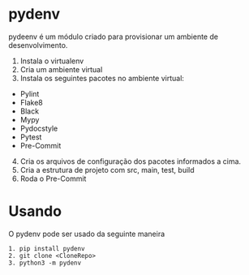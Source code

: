 # pydenv
pydeenv é um módulo criado para provisionar um ambiente de desenvolvimento.
1. Instala o virtualenv
2. Cria um ambiente virtual
3. Instala os seguintes pacotes no ambiente virtual:
* Pylint
* Flake8
* Black
* Mypy
* Pydocstyle
* Pytest
* Pre-Commit
4. Cria os arquivos de configuração dos pacotes informados a cima.
5. Cria a estrutura de projeto com src, main, test, build
6. Roda o Pre-Commit

# Usando
O pydenv pode ser usado da seguinte maneira
````
1. pip install pydenv
2. git clone <CloneRepo>
3. python3 -m pydenv
````
